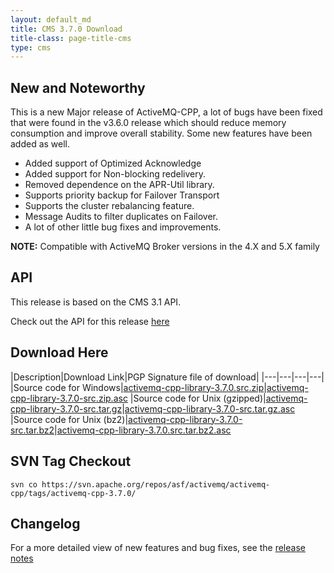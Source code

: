 ```yaml
---
layout: default_md
title: CMS 3.7.0 Download
title-class: page-title-cms
type: cms
---
```


New and Noteworthy
------------------

This is a new Major release of ActiveMQ-CPP, a lot of bugs have been fixed that were found in the v3.6.0 release which should reduce memory consumption and improve overall stability. Some new features have been added as well.

*   Added support of Optimized Acknowledge
*   Added support for Non-blocking redelivery.
*   Removed dependence on the APR-Util library.
*   Supports priority backup for Failover Transport
*   Supports the cluster rebalancing feature.
*   Message Audits to filter duplicates on Failover.
*   A lot of other little bug fixes and improvements.

**NOTE:** Compatible with ActiveMQ Broker versions in the 4.X and 5.X family

API
---

This release is based on the CMS 3.1 API.

Check out the API for this release [here](../api_docs/activemqcpp-3.6.0/html)

Download Here
-------------

|Description|Download Link|PGP Signature file of download|
|---|---|---|---|
|Source code for Windows|[activemq-cpp-library-3.7.0.src.zip](http://archive.apache.org/dist/activemq/activemq-cpp/source/activemq-cpp-library-3.7.0-src.zip)|[activemq-cpp-library-3.7.0-src.zip.asc](http://archive.apache.org/dist/activemq/activemq-cpp/source/activemq-cpp-library-3.7.0-src.zip.asc)
|Source code for Unix (gzipped)|[activemq-cpp-library-3.7.0-src.tar.gz](http://archive.apache.org/dist/activemq/activemq-cpp/source/activemq-cpp-library-3.7.0-src.tar.gz)|[activemq-cpp-library-3.7.0-src.tar.gz.asc](http://archive.apache.org/dist/activemq/activemq-cpp/source/activemq-cpp-library-3.7.0-src.tar.gz.asc)
|Source code for Unix (bz2)|[activemq-cpp-library-3.7.0-src.tar.bz2](http://archive.apache.org/dist/activemq/activemq-cpp/source/activemq-cpp-library-3.7.0-src.tar.bz2)|[activemq-cpp-library-3.7.0.src.tar.bz2.asc](http://archive.apache.org/dist/activemq/activemq-cpp/source/activemq-cpp-library-3.7.0-src.tar.bz2.asc)

SVN Tag Checkout
----------------
```
svn co https://svn.apache.org/repos/asf/activemq/activemq-cpp/tags/activemq-cpp-3.7.0/
```

Changelog
---------

For a more detailed view of new features and bug fixes, see the [release notes](https://issues.apache.org/jira/secure/ReleaseNote.jspa?projectId=12311207&version=12324161)

